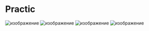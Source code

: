 # Practic
![изображение](https://github.com/Radmiurr/Practic/assets/124788354/f1f0f364-992a-48d1-8ab2-f18dd5be098b)
![изображение](https://github.com/Radmiurr/Practic/assets/124788354/ccb4275b-2cd5-4dd1-a337-74964cebe68a)
![изображение](https://github.com/Radmiurr/Practic/assets/124788354/4343eb37-6cd3-4ab2-8202-64bfece1aa05)
![изображение](https://github.com/Radmiurr/Practic/assets/124788354/7946258c-20f9-4835-8591-a4024a9d1fef)
